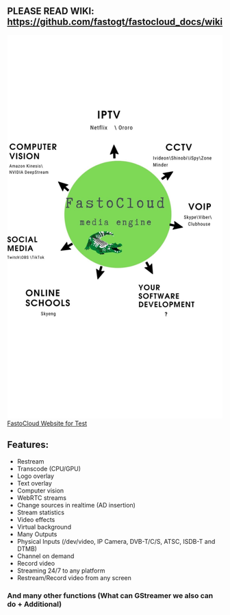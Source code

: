 ## PLEASE READ WIKI: https://github.com/fastogt/fastocloud_docs/wiki

![Use Cases](https://raw.githubusercontent.com/fastogt/fastocloud_docs/main/images/use_cases.jpg)
[FastoCloud Website for Test](https://fastocloud.com)

## Features:
- Restream
- Transcode (CPU/GPU)
- Logo overlay
- Text overlay
- Computer vision
- WebRTC streams
- Change sources in realtime (AD insertion)
- Stream statistics
- Video effects
- Virtual background
- Many Outputs
- Physical Inputs (/dev/video, IP Camera, DVB-T/C/S, ATSC, ISDB-T and DTMB)
- Channel on demand
- Record video
- Streaming 24/7 to any platform
- Restream/Record video from any screen
### And many other functions (What can GStreamer we also can do + Additional)
